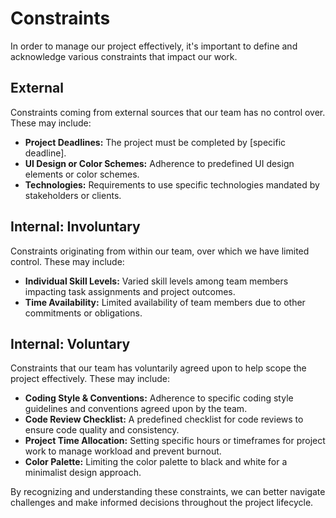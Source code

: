 
# Constraints

In order to manage our project effectively, it's important to define and
acknowledge various constraints that impact our work.

## External

Constraints coming from external sources that our team has no control over.
These may include:

- **Project Deadlines:** The project must be completed by [specific deadline].
- **UI Design or Color Schemes:** Adherence to predefined UI design elements or
  color schemes.
- **Technologies:** Requirements to use specific technologies mandated by
  stakeholders or clients.

## Internal: Involuntary

Constraints originating from within our team, over which we have limited
control. These may include:

- **Individual Skill Levels:** Varied skill levels among team members impacting
  task assignments and project outcomes.
- **Time Availability:** Limited availability of team members due to other
  commitments or obligations.

## Internal: Voluntary

Constraints that our team has voluntarily agreed upon to help scope the project
effectively. These may include:

- **Coding Style & Conventions:** Adherence to specific coding style guidelines
  and conventions agreed upon by the team.
- **Code Review Checklist:** A predefined checklist for code reviews to ensure
  code quality and consistency.
- **Project Time Allocation:** Setting specific hours or timeframes for project
  work to manage workload and prevent burnout.
- **Color Palette:** Limiting the color palette to black and white for a
  minimalist design approach.

By recognizing and understanding these constraints, we can better navigate
challenges and make informed decisions throughout the project lifecycle.
